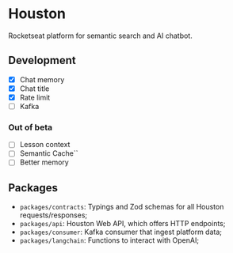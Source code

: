 # Houston

Rocketseat platform for semantic search and AI chatbot.

## Development

- [x] Chat memory
- [x] Chat title
- [x] Rate limit
- [ ] Kafka

### Out of beta

- [ ] Lesson context
- [ ] Semantic Cache``
- [ ] Better memory

## Packages

- `packages/contracts`: Typings and Zod schemas for all Houston requests/responses;
- `packages/api`: Houston Web API, which offers HTTP endpoints;
- `packages/consumer`: Kafka consumer that ingest platform data;
- `packages/langchain`: Functions to interact with OpenAI;